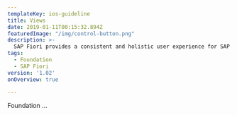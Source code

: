 ```yaml
---
templateKey: ios-guideline
title: Views
date: 2019-01-11T00:15:32.894Z
featuredImage: "/img/control-button.png"
description: >-
  SAP Fiori provides a consistent and holistic user experience for SAP software. By creating visually pleasing designs with a strong focus on ease of use, the experience is intuitive and simple, across all devices. With effortless interaction patterns, the SAP Fiori UX is designed for a powerful impact across your enterprise.
tags:
  - Foundation
  - SAP Fiori
version: '1.02'
onOverview: true

---
```





Foundation ...
